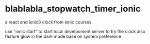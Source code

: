 # blablabla_stopwatch_timer_ionic
a react and ionic3 clock from ionic courses

use "ionic start" to start local develpoment server to try the clock 
also feature glow in the dark mode base on system preference 
